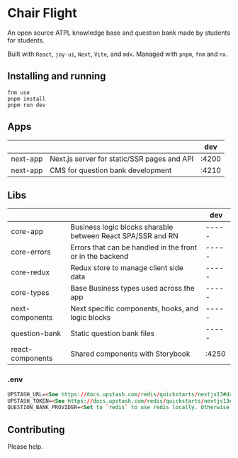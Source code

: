 # Chair Flight

An open source ATPL knowledge base and question bank made by students for
students.

Built with `React`, `joy-ui`, `Next`, `Vite`, and `mdx`.
Managed with `pnpm`, `fnm` and `nx`.

## Installing and running

```
fnm use
pnpm install
pnpm run dev
```

## Apps

|          |                                             | dev   |
| -------- | ------------------------------------------- | ----- |
| next-app | Next.js server for static/SSR pages and API | :4200 |
| next-app | CMS for question bank development           | :4210 |

## Libs

|                  |                                                             | dev   |
| ---------------- | ----------------------------------------------------------- | ----- |
| core-app         | Business logic blocks sharable between React SPA/SSR and RN | ----- |
| core-errors      | Errors that can be handled in the front or in the backend   | ----- |
| core-redux       | Redux store to manage client side data                      | ----- |
| core-types       | Base Business types used across the app                     | ----- |
| next-components  | Next specific components, hooks, and logic blocks           | ----- |
| question-bank    | Static question bank files                                  | ----- |
| react-components | Shared components with Storybook                            | :4250 |

### .env

```md
UPSTASH_URL=<See https://docs.upstash.com/redis/quickstarts/nextjs13#database-setup >
UPSTASH_TOKEN=<See https://docs.upstash.com/redis/quickstarts/nextjs13#database-setup>
QUESTION_BANK_PROVIDER=<Set to `redis` to use redis locally. Otherwise local fs is used>
```

## Contributing

Please help.
